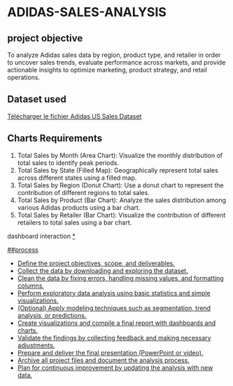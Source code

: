 # ADIDAS-SALES-ANALYSIS
## project objective
To analyze Adidas sales data by region, product type, and retailer in order to uncover sales trends, evaluate performance across markets, and provide actionable insights to optimize marketing, product strategy, and retail operations.
## Dataset used 
<a href="https://github.com/Bxrbieee/ADIDAS-SALES-ANALYSIS/blob/main/Adidas%20US%20Sales%20Datasets.xlsx?raw=true" target="_blank">Télécharger le fichier Adidas US Sales Dataset</a>
## Charts Requirements
1. Total Sales by Month (Area Chart):
Visualize the monthly distribution of total sales to identify peak periods.
2. Total Sales by State (Filled Map):
Geographically represent total sales across different states using a filled map.
3. Total Sales by Region (Donut Chart):
Use a donut chart to represent the contribution of different regions to total sales.
4. Total Sales by Product (Bar Chart):
Analyze the sales distribution among various Adidas products using a bar chart.
5. Total Sales by Retailer (Bar Chart):
Visualize the contribution of different retailers to total sales using a bar chart.

dashboard interaction 
<a href="https://github.com/Bxrbieee/ADIDAS-SALES-ANALYSIS/blob/main/Adidas%20US%20Sales%20Datasets.xlsx?raw=true" target="_blank">*

##process
- Define the project objectives, scope, and deliverables.
- Collect the data by downloading and exploring the dataset.
- Clean the data by fixing errors, handling missing values, and formatting columns.
- Perform exploratory data analysis using basic statistics and simple visualizations.
- (Optional) Apply modeling techniques such as segmentation, trend analysis, or predictions.
- Create visualizations and compile a final report with dashboards and charts.
- Validate the findings by collecting feedback and making necessary adjustments.
- Prepare and deliver the final presentation (PowerPoint or video).
- Archive all project files and document the analysis process.
- Plan for continuous improvement by updating the analysis with new data.

